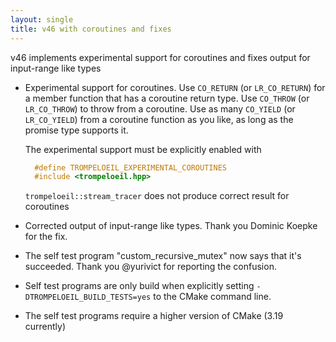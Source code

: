 ```yaml
---
layout: single
title: v46 with coroutines and fixes
---
```


v46 implements experimental support for coroutines and fixes output for
input-range like types

* Experimental support for coroutines. Use `CO_RETURN` (or `LR_CO_RETURN`)
  for a member function that has a coroutine return type. Use `CO_THROW`
  (or `LR_CO_THROW`) to throw from a coroutine. Use as many `CO_YIELD`
  (or `LR_CO_YIELD`) from a coroutine function as you like, as long as the
  promise type supports it.

  The experimental support must be explicitly enabled with
  
  ```C++
    #define TROMPELOEIL_EXPERIMENTAL_COROUTINES
    #include <trompeloeil.hpp>
  ```
  
  `trompeloeil::stream_tracer` does not produce correct result for coroutines

* Corrected output of input-range like types. Thank you Dominic Koepke for
  the fix.

* The self test program "custom_recursive_mutex" now says that it's
  succeeded. Thank you @yurivict for reporting the confusion.

* Self test programs are only build when explicitly setting
  `-DTROMPELOEIL_BUILD_TESTS=yes` to the CMake command line.

* The self test programs require a higher version of CMake (3.19 currently)
